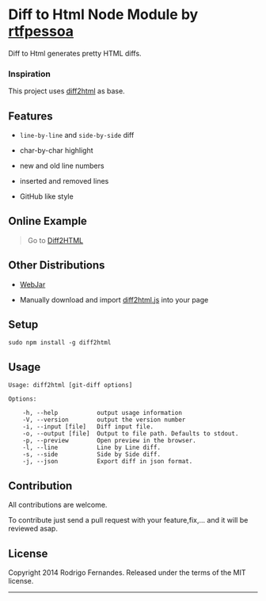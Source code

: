# Diff to Html Node Module by [rtfpessoa](https://github.com/rtfpessoa)

Diff to Html generates pretty HTML diffs.

### Inspiration

This project uses [diff2html](https://github.com/rtfpessoa/diff2html) as base.

## Features

* `line-by-line` and `side-by-side` diff

* char-by-char highlight

* new and old line numbers

* inserted and removed lines

* GitHub like style

## Online Example

> Go to [Diff2HTML](http://rtfpessoa.github.io/diff2html/)

## Other Distributions

* [WebJar](http://www.webjars.org/)

* Manually download and import [diff2html.js](https://github.com/rtfpessoa/diff2html) into your page

## Setup

    sudo npm install -g diff2html

## Usage

    Usage: diff2html [git-diff options]

    Options:

        -h, --help           output usage information
        -V, --version        output the version number
        -i, --input [file]   Diff input file.
        -o, --output [file]  Output to file path. Defaults to stdout.
        -p, --preview        Open preview in the browser.
        -l, --line           Line by Line diff.
        -s, --side           Side by Side diff.
        -j, --json           Export diff in json format.

## Contribution

All contributions are welcome.

To contribute just send a pull request with your feature,fix,... and it will be reviewed asap.

## License

Copyright 2014 Rodrigo Fernandes. Released under the terms of the MIT license.

---
